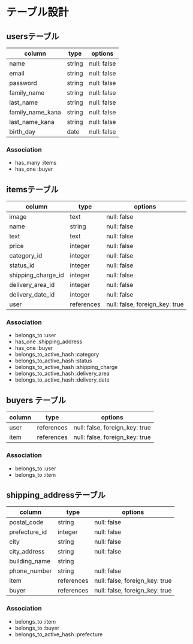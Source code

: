 # テーブル設計

## usersテーブル

| column           | type        | options                     |
| ---------------- | ----------- | --------------------------- |
| name             | string      | null: false                 |
| email            | string      | null: false                 |
| password         | string      | null: false                 |
| family_name      | string      | null: false                 |
| last_name        | string      | null: false                 |
| family_name_kana | string      | null: false                 |
| last_name_kana   | string      | null: false                 |
| birth_day        | date        | null: false                 |

### Association

- has_many :items
- has_one :buyer



## itemsテーブル

| column              | type         | options                         |
| ----------------    | ------------ | ------------------------------- |
| image               | text         | null: false                     |
| name                | string       | null: false                     |
| text                | text         | null: false                     |
| price               | integer      | null: false                     |
| category_id         | integer      | null: false                     |
| status_id           | integer      | null: false                     |
| shipping_charge_id  | integer      | null: false                     |
| delivery_area_id    | integer      | null: false                     |
| delivery_date_id    | integer      | null: false                     |
| user                | references   | null: false, foreign_key: true  |

### Association

- belongs_to :user
- has_one :shipping_address
- has_one :buyer
- belongs_to_active_hash :category
- belongs_to_active_hash :status
- belongs_to_active_hash :shipping_charge 
- belongs_to_active_hash :delivery_area
- belongs_to_active_hash :delivery_date



## buyers テーブル

| column            | type           | options                        |
| ----------------- | -------------- | ------------------------------ |
| user              | references     | null: false, foreign_key: true |
| item              | references     | null: false, foreign_key: true |

### Association

- belongs_to :user
- belongs_to :item



## shipping_addressテーブル

| column        | type             | options                        |
| ------------- | ---------------- | ------------------------------ |
| postal_code   | string           | null: false                    |
| prefecture_id | integer          | null: false                    |
| city          | string           | null: false                    |
| city_address  | string           | null: false                    |
| building_name | string           |                                |
| phone_number  | string           | null: false                    |
| item          | references       | null: false, foreign_key: true |
| buyer         | references       | null: false, foreign_key: true |

### Association
- belongs_to :item
- belongs_to :buyer
- belongs_to_active_hash :prefecture